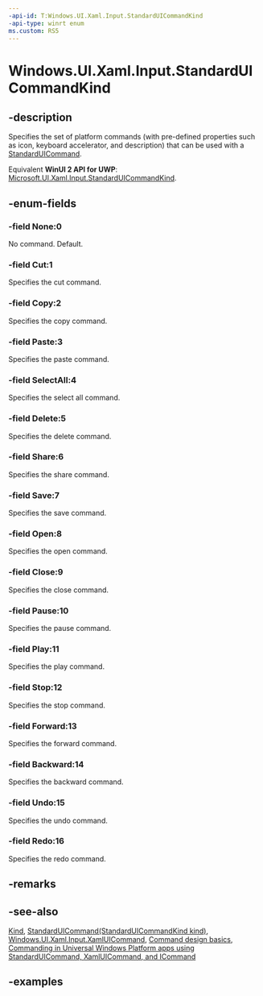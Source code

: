 ```yaml
---
-api-id: T:Windows.UI.Xaml.Input.StandardUICommandKind
-api-type: winrt enum
ms.custom: RS5
---
```


<!-- Enumeration syntax.
public enum StandardUICommandKind : int 
-->

# Windows.UI.Xaml.Input.StandardUICommandKind

## -description

Specifies the set of platform commands (with pre-defined properties such as icon, keyboard accelerator, and description) that can be used with a [StandardUICommand](standarduicommand.md).

Equivalent **WinUI 2 API for UWP**: [Microsoft.UI.Xaml.Input.StandardUICommandKind](/windows/winui/api/microsoft.ui.xaml.input.standarduicommandkind).

## -enum-fields

### -field None:0

No command.  Default.

### -field Cut:1

Specifies the cut command.

### -field Copy:2

Specifies the copy command.

### -field Paste:3

Specifies the paste command.

### -field SelectAll:4

Specifies the select all command.

### -field Delete:5

Specifies the delete command.

### -field Share:6

Specifies the share command.

### -field Save:7

Specifies the save command.

### -field Open:8

Specifies the open command.

### -field Close:9

Specifies the close command.

### -field Pause:10

Specifies the pause command.

### -field Play:11

Specifies the play command.

### -field Stop:12

Specifies the stop command.

### -field Forward:13

Specifies the forward command.

### -field Backward:14

Specifies the backward command.

### -field Undo:15

Specifies the undo command.

### -field Redo:16

Specifies the redo command.

## -remarks

## -see-also

[Kind](standarduicommand_kind.md), [StandardUICommand(StandardUICommandKind kind)](standarduicommand_standarduicommand_1550060345.md), [Windows.UI.Xaml.Input.XamlUICommand](xamluicommand.md), [Command design basics](/windows/uwp/layout/commanding-basics), [Commanding in Universal Windows Platform apps using StandardUICommand, XamlUICommand, and ICommand](/windows/uwp/design/controls-and-patterns/commanding)

## -examples
